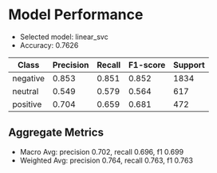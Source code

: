 # Model Performance

- Selected model: linear_svc
- Accuracy: 0.7626

| Class | Precision | Recall | F1-score | Support |
| --- | --- | --- | --- | --- |
| negative | 0.853 | 0.851 | 0.852 | 1834 |
| neutral | 0.549 | 0.579 | 0.564 | 617 |
| positive | 0.704 | 0.659 | 0.681 | 472 |

## Aggregate Metrics
- Macro Avg: precision 0.702, recall 0.696, f1 0.699
- Weighted Avg: precision 0.764, recall 0.763, f1 0.763